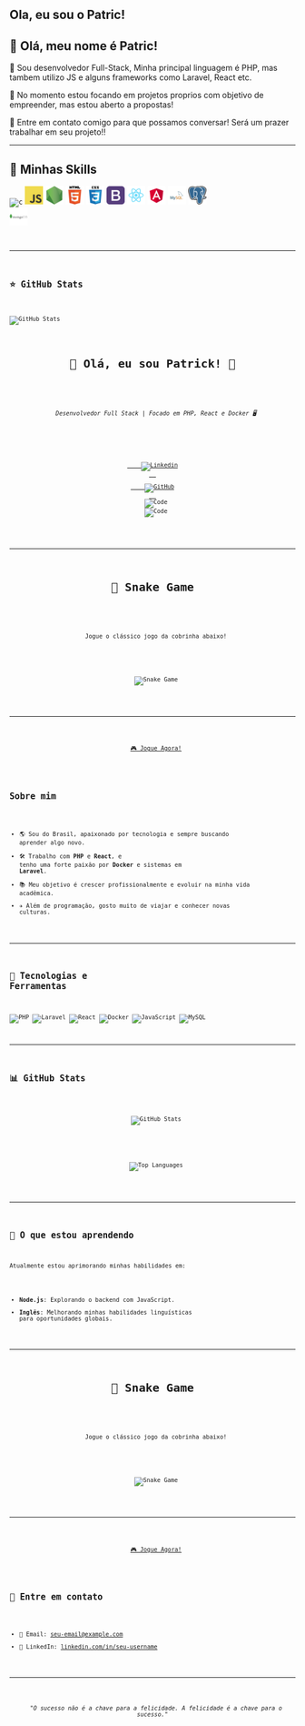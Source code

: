 ## Ola, eu sou o Patric!

## 💜 Olá, meu nome é Patric!

💬 Sou desenvolvedor Full-Stack, Minha principal linguagem é PHP, mas tambem utilizo JS e alguns frameworks como Laravel, React etc.

🔭 No momento estou focando em projetos proprios com objetivo de empreender, mas estou aberto a propostas!

💬 Entre em contato comigo para que possamos conversar! Será um prazer trabalhar em seu projeto!!

---

## 🚀 Minhas Skills

<code><img height="32" src="https://cdn.iconscout.com/icon/free/png-512/c-programming-569564.png" alt="c"/></code>
<code><img height="32" src="https://raw.githubusercontent.com/github/explore/80688e429a7d4ef2fca1e82350fe8e3517d3494d/topics/javascript/javascript.png" alt="Javascript"/></code>
<code><img height="32" src="https://raw.githubusercontent.com/github/explore/80688e429a7d4ef2fca1e82350fe8e3517d3494d/topics/nodejs/nodejs.png" alt="Nodejs"/></code>
<code><img height="32" src="https://raw.githubusercontent.com/github/explore/80688e429a7d4ef2fca1e82350fe8e3517d3494d/topics/html/html.png" alt="HTML5"/></code>
<code><img height="32" src="https://raw.githubusercontent.com/github/explore/80688e429a7d4ef2fca1e82350fe8e3517d3494d/topics/css/css.png" alt="CSS"/></code>
<code><img height="32" src="https://raw.githubusercontent.com/github/explore/80688e429a7d4ef2fca1e82350fe8e3517d3494d/topics/bootstrap/bootstrap.png" alt="Bootstrap"/></code>
<code><img height="32" src="https://raw.githubusercontent.com/github/explore/80688e429a7d4ef2fca1e82350fe8e3517d3494d/topics/react/react.png" alt="React"/></code>
<code><img height="32" src="https://raw.githubusercontent.com/github/explore/80688e429a7d4ef2fca1e82350fe8e3517d3494d/topics/angular/angular.png" alt="Angular"/></code>
<code><img height="32" src="https://raw.githubusercontent.com/github/explore/80688e429a7d4ef2fca1e82350fe8e3517d3494d/topics/mysql/mysql.png" alt="MySQL"/></code>
<code><img height="32" src="https://raw.githubusercontent.com/github/explore/80688e429a7d4ef2fca1e82350fe8e3517d3494d/topics/postgresql/postgresql.png" alt="PostegreSQL"/><code>
<code><img height="32" src="https://raw.githubusercontent.com/github/explore/80688e429a7d4ef2fca1e82350fe8e3517d3494d/topics/mongodb/mongodb.png" alt="MongoDB"/></code>

---

## ⭐ GitHub Stats

![GitHub Stats](https://github-readme-stats.vercel.app/api?username=iuricode&show_icons=true)

<h1 align="center">👋 Olá, eu sou Patrick! 🚀</h1>

<p align="center">
  <em>Desenvolvedor Full Stack | Focado em PHP, React e Docker 🖥️</em>
</p>

<p align="center">
  <a href="https://www.linkedin.com/in/seu-username/">
    <img alt="Linkedin" src="https://img.shields.io/badge/-Linkedin-blue?style=flat-square&logo=Linkedin&logoColor=white" />
  </a>
  <a href="https://github.com/seu-username">
    <img alt="GitHub" src="https://img.shields.io/badge/-GitHub-181717?style=flat-square&logo=github&logoColor=white" />
  </a>
  <img alt="Code" src="https://img.shields.io/badge/Code-PHP-blue?style=flat-square&logo=php&logoColor=white" />
  <img alt="Code" src="https://img.shields.io/badge/Code-React-blue?style=flat-square&logo=react&logoColor=white" />
</p>

---

<h1 align="center">🐍 Snake Game</h1>

<p align="center">
  Jogue o clássico jogo da cobrinha abaixo!
</p>

<p align="center">
  <img src="https://media.giphy.com/media/example-gif-url" alt="Snake Game" />
</p>

---

<p align="center">
  <a href="https://github.com/seu-username/snake-game">🎮 Jogue Agora!</a>
</p>
 
## Sobre mim

- 🌎 Sou do Brasil, apaixonado por tecnologia e sempre buscando aprender algo novo.
- 🛠️ Trabalho com **PHP** e **React**, e tenho uma forte paixão por **Docker** e sistemas em **Laravel**.
- 📚 Meu objetivo é crescer profissionalmente e evoluir na minha vida acadêmica.
- ✈️ Além de programação, gosto muito de viajar e conhecer novas culturas.

---

## 🚀 Tecnologias e Ferramentas

![PHP](https://img.shields.io/badge/-PHP-777BB4?style=flat-square&logo=php&logoColor=white)
![Laravel](https://img.shields.io/badge/-Laravel-FF2D20?style=flat-square&logo=laravel&logoColor=white)
![React](https://img.shields.io/badge/-React-61DAFB?style=flat-square&logo=react&logoColor=white)
![Docker](https://img.shields.io/badge/-Docker-2496ED?style=flat-square&logo=docker&logoColor=white)
![JavaScript](https://img.shields.io/badge/-JavaScript-F7DF1E?style=flat-square&logo=javascript&logoColor=black)
![MySQL](https://img.shields.io/badge/-MySQL-4479A1?style=flat-square&logo=mysql&logoColor=white)

---

## 📊 GitHub Stats

<p align="center">
  <img src="https://github-readme-stats.vercel.app/api?username=seu-username&show_icons=true&theme=radical" alt="GitHub Stats" />
</p>

<p align="center">
  <img src="https://github-readme-stats.vercel.app/api/top-langs/?username=seu-username&layout=compact&theme=radical" alt="Top Languages" />
</p>

---

## 🌱 O que estou aprendendo

Atualmente estou aprimorando minhas habilidades em:

- **Node.js**: Explorando o backend com JavaScript.
- **Inglês**: Melhorando minhas habilidades linguísticas para oportunidades globais.

---
<h1 align="center">🐍 Snake Game</h1>

<p align="center">
  Jogue o clássico jogo da cobrinha abaixo!
</p>

<p align="center">
  <img src="https://media.giphy.com/media/example-gif-url" alt="Snake Game" />
</p>

---

<p align="center">
  <a href="https://github.com/seu-username/snake-game">🎮 Jogue Agora!</a>
</p>


## 💬 Entre em contato

- 📧 Email: [seu-email@example.com](mailto:seu-email@example.com)
- 💼 LinkedIn: [linkedin.com/in/seu-username](https://www.linkedin.com/in/seu-username/)

---

<p align="center">
  <em>"O sucesso não é a chave para a felicidade. A felicidade é a chave para o sucesso."</em>
</p>
